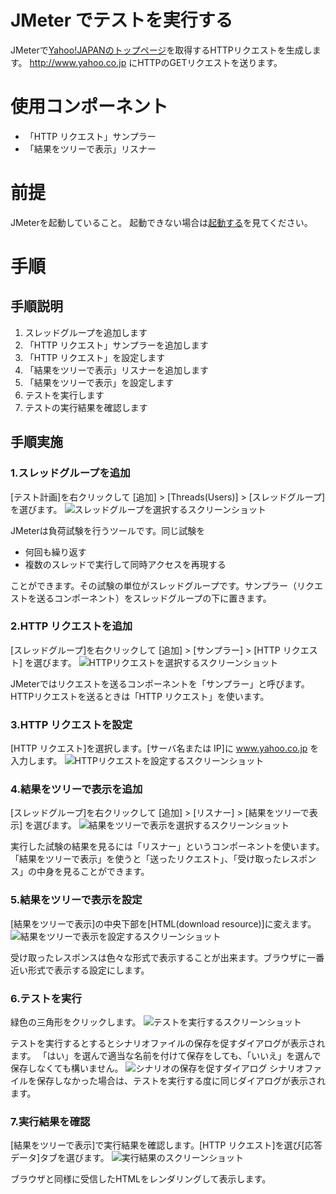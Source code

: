 # JMeter でテストを実行する

JMeterで[Yahoo!JAPANのトップページ](http://www.yahoo.co.jp/)を取得するHTTPリクエストを生成します。 http://www.yahoo.co.jp にHTTPのGETリクエストを送ります。

# 使用コンポーネント

+ 「HTTP リクエスト」サンプラー
+ 「結果をツリーで表示」リスナー

# 前提
JMeterを起動していること。
起動できない場合は[起動する](1.start.md "起動する")を見てください。

# 手順
## 手順説明
1. スレッドグループを追加します
2. 「HTTP リクエスト」サンプラーを追加します
3. 「HTTP リクエスト」を設定します
4. 「結果をツリーで表示」リスナーを追加します
5. 「結果をツリーで表示」を設定します
6. テストを実行します
7. テストの実行結果を確認します

## 手順実施
### 1.スレッドグループを追加
[テスト計画]を右クリックして [追加] > [Threads(Users)] > [スレッドグループ] を選びます。
![スレッドグループを選択するスクリーンショット](images/chapter-2-1.png)

JMeterは負荷試験を行うツールです。同じ試験を

- 何回も繰り返す
- 複数のスレッドで実行して同時アクセスを再現する

ことができます。その試験の単位がスレッドグループです。サンプラー（リクエストを送るコンポーネント）をスレッドグループの下に置きます。

### 2.HTTP リクエストを追加
[スレッドグループ]を右クリックして [追加] > [サンプラー] > [HTTP リクエスト] を選びます。
![HTTPリクエストを選択するスクリーンショット](images/chapter-2-2.png)

JMeterではリクエストを送るコンポーネントを「サンプラー」と呼びます。HTTPリクエストを送るときは「HTTP リクエスト」を使います。

### 3.HTTP リクエストを設定
[HTTP リクエスト]を選択します。[サーバ名または IP]に www.yahoo.co.jp を入力します。
![HTTPリクエストを設定するスクリーンショット](images/chapter-2-3.png)

### 4.結果をツリーで表示を追加
[スレッドグループ]を右クリックして [追加] > [リスナー] > [結果をツリーで表示] を選びます。
![結果をツリーで表示を選択するスクリーンショット](images/chapter-2-4.png)

実行した試験の結果を見るには「リスナー」というコンポーネントを使います。「結果をツリーで表示」を使うと「送ったリクエスト」、「受け取ったレスポンス」の中身を見ることができます。

### 5.結果をツリーで表示を設定
[結果をツリーで表示]の中央下部を[HTML(download resource)]に変えます。
![結果をツリーで表示を設定するスクリーンショット](images/chapter-2-5.png)

受け取ったレスポンスは色々な形式で表示することが出来ます。ブラウザに一番近い形式で表示する設定にします。

### 6.テストを実行
緑色の三角形をクリックします。
![テストを実行するスクリーンショット](images/chapter-2-6.png)

テストを実行するとするとシナリオファイルの保存を促すダイアログが表示されます。
「はい」を選んで適当な名前を付けて保存をしても、「いいえ」を選んで保存しなくても構いません。
![シナリオの保存を促すダイアログ](images/chapter-2-7.png)
シナリオファイルを保存しなかった場合は、テストを実行する度に同じダイアログが表示されます。

### 7.実行結果を確認
[結果をツリーで表示]で実行結果を確認します。[HTTP リクエスト]を選び[応答データ]タブを選びます。
![実行結果のスクリーンショット](images/chapter-2-7.png)

ブラウザと同様に受信したHTMLをレンダリングして表示します。